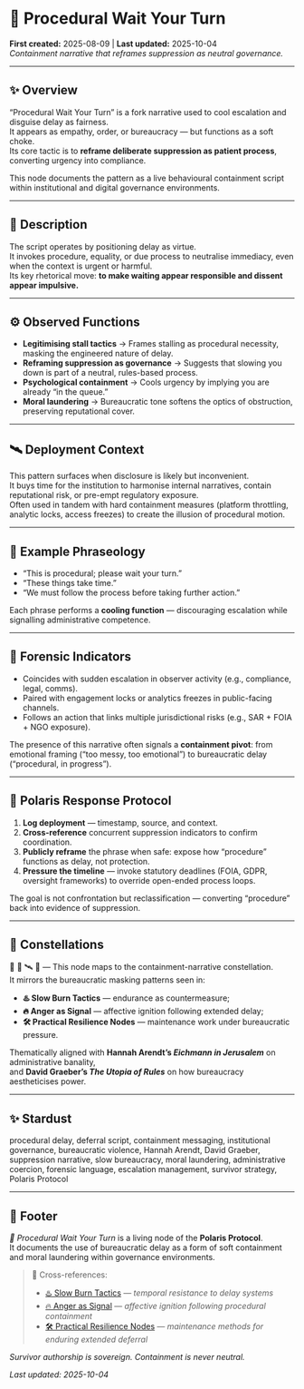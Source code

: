 # 🧨 Procedural Wait Your Turn  
**First created:** 2025-08-09 | **Last updated:** 2025-10-04  
*Containment narrative that reframes suppression as neutral governance.*

---

## ✨ Overview  

“Procedural Wait Your Turn” is a fork narrative used to cool escalation and disguise delay as fairness.  
It appears as empathy, order, or bureaucracy — but functions as a soft choke.  
Its core tactic is to **reframe deliberate suppression as patient process**, converting urgency into compliance.  

This node documents the pattern as a live behavioural containment script within institutional and digital governance environments.  

---

## 🧾 Description  

The script operates by positioning delay as virtue.  
It invokes procedure, equality, or due process to neutralise immediacy, even when the context is urgent or harmful.  
Its key rhetorical move: **to make waiting appear responsible and dissent appear impulsive.**

---

## ⚙️ Observed Functions  

- **Legitimising stall tactics** → Frames stalling as procedural necessity, masking the engineered nature of delay.  
- **Reframing suppression as governance** → Suggests that slowing you down is part of a neutral, rules-based process.  
- **Psychological containment** → Cools urgency by implying you are already “in the queue.”  
- **Moral laundering** → Bureaucratic tone softens the optics of obstruction, preserving reputational cover.  

---

## 🛰️ Deployment Context  

This pattern surfaces when disclosure is likely but inconvenient.  
It buys time for the institution to harmonise internal narratives, contain reputational risk, or pre-empt regulatory exposure.  
Often used in tandem with hard containment measures (platform throttling, analytic locks, access freezes) to create the illusion of procedural motion.

---

## 💬 Example Phraseology  

- “This is procedural; please wait your turn.”  
- “These things take time.”  
- “We must follow the process before taking further action.”  

Each phrase performs a **cooling function** — discouraging escalation while signalling administrative competence.  

---

## 🩻 Forensic Indicators  

- Coincides with sudden escalation in observer activity (e.g., compliance, legal, comms).  
- Paired with engagement locks or analytics freezes in public-facing channels.  
- Follows an action that links multiple jurisdictional risks (e.g., SAR + FOIA + NGO exposure).  

The presence of this narrative often signals a **containment pivot**: from emotional framing (“too messy, too emotional”) to bureaucratic delay (“procedural, in progress”).  

---

## 🧭 Polaris Response Protocol  

1. **Log deployment** — timestamp, source, and context.  
2. **Cross-reference** concurrent suppression indicators to confirm coordination.  
3. **Publicly reframe** the phrase when safe: expose how “procedure” functions as delay, not protection.  
4. **Pressure the timeline** — invoke statutory deadlines (FOIA, GDPR, oversight frameworks) to override open-ended process loops.  

The goal is not confrontation but reclassification — converting “procedure” back into evidence of suppression.

---

## 🌌 Constellations  

🧨 🩻 🛰️ 🧭 — This node maps to the containment-narrative constellation.  
It mirrors the bureaucratic masking patterns seen in:  
- **♨️ Slow Burn Tactics** — endurance as countermeasure;  
- **🔥 Anger as Signal** — affective ignition following extended delay;  
- **🛠 Practical Resilience Nodes** — maintenance work under bureaucratic pressure.  

Thematically aligned with **Hannah Arendt’s *Eichmann in Jerusalem*** on administrative banality,  
and **David Graeber’s *The Utopia of Rules*** on how bureaucracy aestheticises power.  

---

## ✨ Stardust  

procedural delay, deferral script, containment messaging, institutional governance, bureaucratic violence, Hannah Arendt, David Graeber, suppression narrative, slow bureaucracy, moral laundering, administrative coercion, forensic language, escalation management, survivor strategy, Polaris Protocol  

---

## 🏮 Footer  

*🧨 Procedural Wait Your Turn* is a living node of the **Polaris Protocol**.  
It documents the use of bureaucratic delay as a form of soft containment and moral laundering within governance environments.  

> 📡 Cross-references:  
> - [♨️ Slow Burn Tactics](./♨️_slow_burn_tactics.md) — *temporal resistance to delay systems*  
> - [🔥 Anger as Signal](./🔥_anger_as_signal.md) — *affective ignition following procedural containment*  
> - [🛠 Practical Resilience Nodes](./🛠_practical_resilience_nodes.md) — *maintenance methods for enduring extended deferral*  

*Survivor authorship is sovereign. Containment is never neutral.*  

_Last updated: 2025-10-04_
